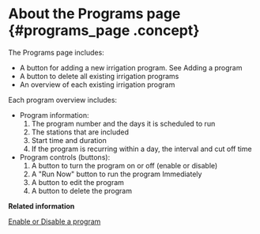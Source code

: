# About the Programs page {#programs_page .concept}

The Programs page includes:

-   A button for adding a new irrigation program. See Adding a program
-   A button to delete all existing irrigation programs
-   An overview of each existing irrigation program

Each program overview includes:

-   Program information:
    1.  The program number and the days it is scheduled to run
    2.  The stations that are included
    3.  Start time and duration
    4.  If the program is recurring within a day, the interval and cut off time
-   Program controls \(buttons\):
    1.  A button to turn the program on or off \(enable or disable\)
    2.  A "Run Now" button to run the program Immediately
    3.  A button to edit the program
    4.  A button to delete the program

**Related information**  


[Enable or Disable a program](../tasks/enable_disable_program.md)


